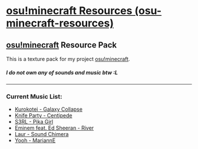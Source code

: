 # [osu!minecraft Resources (osu-minecraft-resources)](https://github.com/SuperNeon4ik/osu-minecraft-resources)
[osu!minecraft](https://github.com/SuperNeon4ik/osu-minecraft) Resource Pack
---
This is a texture pack for my project [osu!minecraft](https://github.com/SuperNeon4ik/osu-minecraft).
##### I do not own any of sounds and music btw :L

---
### Current Music List:
+ [Kurokotei - Galaxy Collapse](https://osu.ppy.sh/beatmapsets/396221#osu/862088)
+ [Knife Party - Centipede](https://osu.ppy.sh/beatmapsets/150945#osu/372245)
+ [S3RL - Pika Girl](https://osu.ppy.sh/beatmapsets/40440#osu/128321)
+ [Eminem feat. Ed Sheeran - River](https://osu.ppy.sh/beatmapsets/770477#osu/1619884)
+ [Laur - Sound Chimera](https://osu.ppy.sh/beatmapsets/813569#osu/1821081)
+ [Yooh - MariannE](https://osu.ppy.sh/beatmapsets/1391659#osu/2873429)
